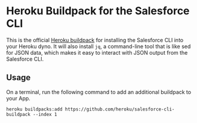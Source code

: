 # Heroku Buildpack for the Salesforce CLI

This is the official [Heroku buildpack](http://devcenter.heroku.com/articles/buildpacks) for installing the Salesforce CLI into your Heroku dyno. It will also install `jq`, a command-line tool that is like sed for JSON data, which makes it easy to interact with JSON output from the Salesforce CLI.

## Usage

On a terminal, run the following command to add an additional buildpack to your App.

````
heroku buildpacks:add https://github.com/heroku/salesforce-cli-buildpack --index 1
````
